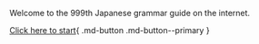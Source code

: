 Welcome to the 999th Japanese grammar guide on the internet.

[Click here to start](language-acquisition.md){ .md-button .md-button--primary }